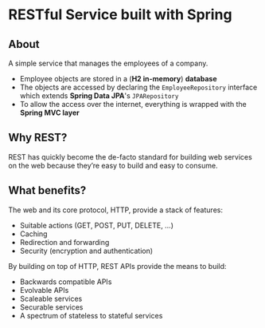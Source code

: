 # RESTful Service built with Spring

## About

A simple service that manages the employees of a company. 
- Employee objects are stored in a (**H2 in-memory**) **database**
- The objects are accessed by declaring the ```EmployeeRepository``` interface which extends **Spring Data JPA**'s ```JPARepository```
- To allow the access over the internet, everything is wrapped with the **Spring MVC layer**

## Why REST?

REST has quickly become the de-facto standard for building web services on the web because they’re easy to build and easy to consume.

## What benefits?

The web and its core protocol, HTTP, provide a stack of features:
- Suitable actions (GET, POST, PUT, DELETE, …​)
- Caching
- Redirection and forwarding
- Security (encryption and authentication)


By building on top of HTTP, REST APIs provide the means to build:
- Backwards compatible APIs
- Evolvable APIs
- Scaleable services
- Securable services
- A spectrum of stateless to stateful services
